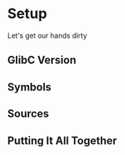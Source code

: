 # Setup
Let's get our hands dirty


## GlibC Version


## Symbols


## Sources


## Putting It All Together



